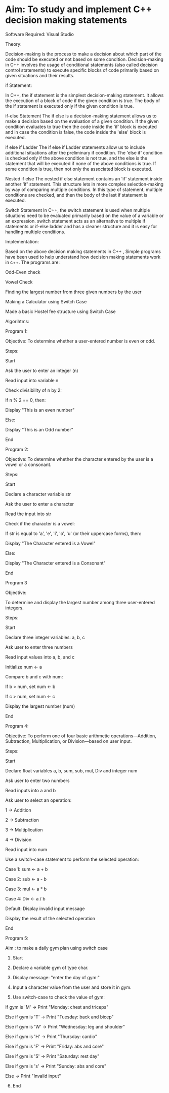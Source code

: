 # Aim: To study and implement C++ decision making statements

Software Required: Visual Studio

Theory:

Decision-making is the process to make a decision about which part of the code should be executed or not based on some condition. Decision-making in C++ involves the usage of conditional statements (also called decision control statements) to execute specific blocks of code primarily based on given situations and their results.

if Statement:

In C++, the if statement is the simplest decision-making statement. It allows the execution of a block of code if the given condition is true. The body of the if statement is executed only if the given condition is true.

if-else Statement The if else is a decision-making statement allows us to make a decision based on the evaluation of a given condition. If the given condition evaluates to true then the code inside the 'if' block is executed and in case the condition is false, the code inside the 'else' block is executed.

if else if Ladder The if else if Ladder statements allow us to include additional situations after the preliminary if condition. The 'else if' condition is checked only if the above condition is not true, and the else is the statement that will be executed if none of the above conditions is true. If some condition is true, then not only the associated block is executed.

Nested if else The nested if else statement contains an 'if' statement inside another 'if' statement. This structure lets in more complex selection-making by way of comparing multiple conditions. In this type of statement, multiple conditions are checked, and then the body of the last if statement is executed.

Switch Statement In C++, the switch statement is used when multiple situations need to be evaluated primarily based on the value of a variable or an expression. switch statement acts as an alternative to multiple if statements or if-else ladder and has a cleaner structure and it is easy for handling multiple conditions.

Implementation:

Based on the above decision making statements in C++ , Simple programs have been used to help understand how decision making statements work in c++. The programs are:

Odd-Even check

Vowel Check

Finding the largest number from three given numbers by the user

Making a Calculator using Switch Case

Made a basic Hostel fee structure using Switch Case

Algorihtms:

Program 1:

Objective: To determine whether a user-entered number is even or odd.

Steps:

Start

Ask the user to enter an integer (n)

Read input into variable n

Check divisibility of n by 2:

If n % 2 == 0, then:

Display "This is an even number"

Else:

Display "This is an Odd number"

End 

Program 2:

Objective: To determine whether the character entered by the user is a vowel or a consonant.

Steps:

Start

Declare a character variable str

Ask the user to enter a character

Read the input into str

Check if the character is a vowel:

If str is equal to 'a', 'e', 'i', 'o', 'u' (or their uppercase forms), then:

Display "The Character entered is a Vowel"

Else:

Display "The Character entered is a Consonant"

End 

Program 3

Objective:

To determine and display the largest number among three user-entered integers.

Steps:

Start

Declare three integer variables: a, b, c

Ask user to enter three numbers

Read input values into a, b, and c

Initialize num ← a

Compare b and c with num:

If b > num, set num ← b

If c > num, set num ← c

Display the largest number (num)

End

Program 4:

Objective: To perform one of four basic arithmetic operations—Addition, Subtraction, Multiplication, or Division—based on user input.

Steps:

Start

Declare float variables a, b, sum, sub, mul, Div and integer num

Ask user to enter two numbers

Read inputs into a and b

Ask user to select an operation:

1 → Addition

2 → Subtraction

3 → Multiplication

4 → Division

Read input into num

Use a switch-case statement to perform the selected operation:

Case 1: sum ← a + b

Case 2: sub ← a - b

Case 3: mul ← a * b

Case 4: Div ← a / b

Default: Display invalid input message

Display the result of the selected operation

End

Program 5:

Aim : to make a daily gym plan using switch case


1. Start


2. Declare a variable gym of type char.


3. Display message:
"enter the day of gym:"


4. Input a character value from the user and store it in gym.


5. Use switch-case to check the value of gym:

If gym is 'M'
→ Print "Monday: chest and triceps"

Else if gym is 'T'
→ Print "Tuesday: back and bicep"

Else if gym is 'W'
→ Print "Wednesday: leg and shoulder"

Else if gym is 'H'
→ Print "Thursday: cardio"

Else if gym is 'F'
→ Print "Friday: abs and core"

Else if gym is 'S'
→ Print "Saturday: rest day"

Else if gym is 's'
→ Print "Sunday: abs and core"

Else
→ Print "Invalid input"



6. End
